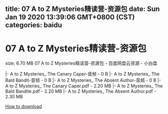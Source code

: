 
title: 07 A to Z Mysteries精读营-资源包
date: Sun Jan 19 2020 13:39:06 GMT+0800 (CST)    
categories: baidu
---

# 07 A to Z Mysteries精读营-资源包
size: 6.70 MB
 07 A to Z Mysteries精读营-资源包 - 百度网盘云资源 - 小白盘
 
|- A to Z Mysteries_ The Canary Caper-音频 - 0 B
|- A to Z Mysteries_ The Bald Bandit-音频 - 0 B
|- A to Z Mysteries_ The Absent Author-音频 - 0 B
|- A to Z Mysteries_ The Canary Caper.pdf - 2.20 MB
|- A to Z Mysteries_ The Bald Bandite.pdf - 2.20 MB
|- A to Z Mysteries_ The Absent Author.pdf - 2.30 MB

[How to download](https://bpcam.bemobtrk.com/go/2ceec3aa-1ca2-46d6-b9ff-aaa5c184517c?jno=177)